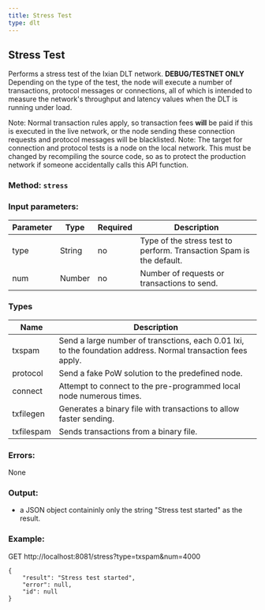 ```yaml
---
title: Stress Test
type: dlt
---
```

## Stress Test
Performs a stress test of the Ixian DLT network. **DEBUG/TESTNET ONLY**
Depending on the type of the test, the node will execute a number of transactions, protocol messages or connections, 
all of which is intended to measure the network's throughput and latency values when the DLT is running under load.

Note: Normal transaction rules apply, so transaction fees **will** be paid if this is executed in the live network, or the node sending these connection requests and protocol messages will be blacklisted.
Note: The target for connection and protocol tests is a node on the local network. This must be changed by recompiling the source code, so as to protect the production network if someone accidentally calls
this API function.

### Method: `stress`
### Input parameters:
| Parameter | Type | Required | Description |
| --- | --- | --- | --- |
| type | String | no | Type of the stress test to perform. Transaction Spam is the default. |
| num | Number | no | Number of requests or transactions to send. |

### Types
| Name | Description |
| --- | --- |
| txspam | Send a large number of transctions, each 0.01 Ixi, to the foundation address. Normal transaction fees apply. |
| protocol | Send a fake PoW solution to the predefined node. |
| connect | Attempt to connect to the pre-programmed local node numerous times. |
| txfilegen | Generates a binary file with transactions to allow faster sending. |
| txfilespam | Sends transactions from a binary file. |

### Errors:
None

### Output:
- a JSON object containinly only the string "Stress test started" as the result.

### Example:
GET http://localhost:8081/stress?type=txspam&num=4000
```
{
	"result": "Stress test started",
	"error": null,
	"id": null
}
```
